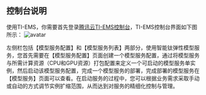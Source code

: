 ## 控制台说明

使用TI-EMS，你需要首先登录[腾讯云TI-EMS控制台](https://console.cloud.tencent.com/tiems)，TI-EMS控制台界面如下图所示：
![avatar](https://main.qcloudimg.com/raw/70d05295f5ecb910d005117f8a0403d9.png)

左侧栏包括【模型服务配置】和【模型服务列表】两部分，使用智能钛弹性模型服务，您首先需要在【模型服务配置】页面创建一个模型服务配置，通过将模型服务与所需计算资源（CPU和GPU资源）打包配置来定义一个可启动的模型服务单实例，然后启动该模型服务配置，完成一个模型服务的部署，完成部署的模型服务在【模型服务】页面可以查看。在启动服务的过程中，您可以根据业务需求采取手动或自动的方式调节实例扩缩范围，从而达到对服务的精细化控制与管理。
